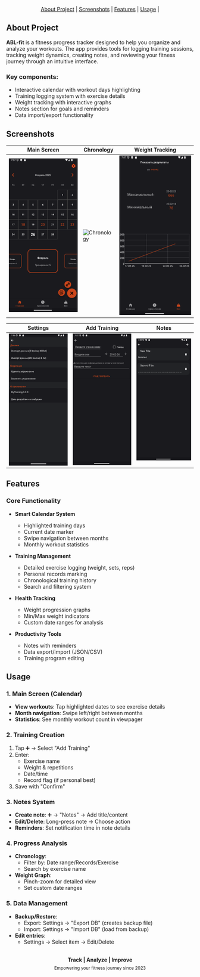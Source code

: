 <p align="center">
  <a href="#about-project">About Project</a> |
  <a href="#screenshots">Screenshots</a> |
  <a href="#features">Features</a> |
  <a href="#usage">Usage</a> |
</p>

## About Project
**ABL-fit** is a fitness progress tracker designed to help you organize and analyze your workouts. The app provides tools for logging training sessions, tracking weight dynamics, creating notes, and reviewing your fitness journey through an intuitive interface.

### Key components:
- Interactive calendar with workout days highlighting
- Training logging system with exercise details
- Weight tracking with interactive graphs
- Notes section for goals and reminders
- Data import/export functionality

## Screenshots
| Main Screen | Chronology | Weight Tracking |
|-------------|------------|-----------------|
| ![Main](https://github.com/Cursor010/ABL-fit/blob/main/img/Main.png) | ![Сhronology](https://github.com/Cursor010/ABL-fit/blob/main/img/Сhronology.png) | ![Weight](https://github.com/Cursor010/ABL-fit/blob/main/img/Weight.png) |

| Settings | Add Training | Notes |
|----------|--------------|-------|
| ![Settings](https://github.com/Cursor010/ABL-fit/blob/main/img/Settings.png) | ![AddTrain](https://github.com/Cursor010/ABL-fit/blob/main/img/AddTrain.png) | ![Notes](https://github.com/Cursor010/ABL-fit/blob/main/img/Notes.png) |

## Features
### Core Functionality
- **Smart Calendar System**
  - Highlighted training days
  - Current date marker
  - Swipe navigation between months
  - Monthly workout statistics

- **Training Management**
  - Detailed exercise logging (weight, sets, reps)
  - Personal records marking
  - Chronological training history
  - Search and filtering system

- **Health Tracking**
  - Weight progression graphs
  - Min/Max weight indicators
  - Custom date ranges for analysis

- **Productivity Tools**
  - Notes with reminders
  - Data export/import (JSON/CSV)
  - Training program editing

## Usage
### 1. Main Screen (Calendar)
- **View workouts**: Tap highlighted dates to see exercise details
- **Month navigation**: Swipe left/right between months
- **Statistics**: See monthly workout count in viewpager

### 2. Training Creation
1. Tap ➕ → Select "Add Training"
2. Enter:
   - Exercise name
   - Weight & repetitions
   - Date/time
   - Record flag (if personal best)
3. Save with "Confirm"

### 3. Notes System
- **Create note**: ➕ → "Notes" → Add title/content
- **Edit/Delete**: Long-press note → Choose action
- **Reminders**: Set notification time in note details

### 4. Progress Analysis
- **Chronology**:
  - Filter by: Date range/Records/Exercise
  - Search by exercise name
- **Weight Graph**:
  - Pinch-zoom for detailed view
  - Set custom date ranges

### 5. Data Management
- **Backup/Restore**:
  - Export: Settings → "Export DB" (creates backup file)
  - Import: Settings → "Import DB" (load from backup)
- **Edit entries**: 
  - Settings → Select item → Edit/Delete

<div align="center">
  <br>
  <strong>Track | Analyze | Improve</strong>
  <br>
  <sub>Empowering your fitness journey since 2023</sub>
</div>
